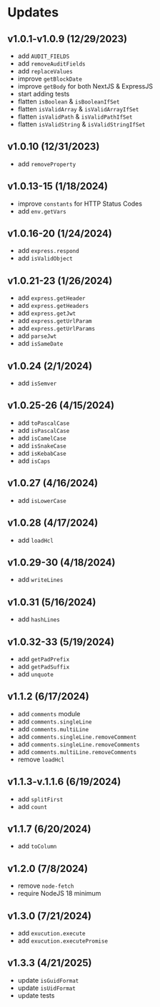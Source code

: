 # Updates

## v1.0.1-v1.0.9 (12/29/2023)  

* add `AUDIT_FIELDS`
* add `removeAuditFields`
* add `replaceValues`
* improve `getBlockDate`
* improve `getBody` for both NextJS & ExpressJS
* start adding tests
* flatten `isBoolean` & `isBooleanIfSet`
* flatten `isValidArray` & `isValidArrayIfSet`
* flatten `isValidPath` & `isValidPathIfSet`
* flatten `isValidString` & `isValidStringIfSet`

## v1.0.10 (12/31/2023)  

* add `removeProperty`  

## v1.0.13-15 (1/18/2024)  

* improve `constants` for HTTP Status Codes
* add `env.getVars`

## v1.0.16-20 (1/24/2024)  

* add `express.respond`
* add `isValidObject`

## v1.0.21-23 (1/26/2024)  

* add `express.getHeader`
* add `express.getHeaders`
* add `express.getJwt`
* add `express.getUrlParam`
* add `express.getUrlParams`
* add `parseJwt`
* add `isSameDate`

## v1.0.24 (2/1/2024)  

* add `isSemver`

## v1.0.25-26 (4/15/2024)  

* add `toPascalCase`  
* add `isPascalCase`  
* add `isCamelCase`  
* add `isSnakeCase`  
* add `isKebabCase`  
* add `isCaps`

## v1.0.27 (4/16/2024)  

* add `isLowerCase`  

## v1.0.28 (4/17/2024)  

* add `loadHcl`  

## v1.0.29-30 (4/18/2024)  

* add `writeLines`  

## v1.0.31 (5/16/2024)  

* add `hashLines`  

## v1.0.32-33 (5/19/2024)  

* add `getPadPrefix`  
* add `getPadSuffix`
* add `unquote`

## v1.1.2 (6/17/2024)  

* add `comments` module
* add `comments.singleLine`
* add `comments.multiLine`
* add `comments.singleLine.removeComment`
* add `comments.singleLine.removeComments`
* add `comments.multiLine.removeComments`
* remove `loadHcl`

## v1.1.3-v.1.1.6 (6/19/2024)  

* add `splitFirst`
* add `count`

## v1.1.7 (6/20/2024)

* add `toColumn`

## v1.2.0 (7/8/2024)  

* remove `node-fetch`
* require NodeJS 18 minimum

## v1.3.0 (7/21/2024)  

* add `exucution.execute`
* add `exucution.executePromise`

## v1.3.3 (4/21/2025)

* update `isGuidFormat`
* update `isUidFormat`
* update tests
